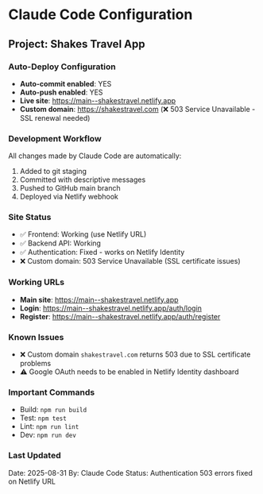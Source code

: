 # Claude Code Configuration

## Project: Shakes Travel App

### Auto-Deploy Configuration
- **Auto-commit enabled**: YES
- **Auto-push enabled**: YES
- **Live site**: https://main--shakestravel.netlify.app
- **Custom domain**: https://shakestravel.com (❌ 503 Service Unavailable - SSL renewal needed)

### Development Workflow
All changes made by Claude Code are automatically:
1. Added to git staging
2. Committed with descriptive messages
3. Pushed to GitHub main branch
4. Deployed via Netlify webhook

### Site Status
- ✅ Frontend: Working (use Netlify URL)
- ✅ Backend API: Working
- ✅ Authentication: Fixed - works on Netlify Identity
- ❌ Custom domain: 503 Service Unavailable (SSL certificate issues)

### Working URLs
- **Main site**: https://main--shakestravel.netlify.app
- **Login**: https://main--shakestravel.netlify.app/auth/login
- **Register**: https://main--shakestravel.netlify.app/auth/register

### Known Issues
- ❌ Custom domain `shakestravel.com` returns 503 due to SSL certificate problems
- ⚠️ Google OAuth needs to be enabled in Netlify Identity dashboard

### Important Commands
- Build: `npm run build`
- Test: `npm test`
- Lint: `npm run lint`
- Dev: `npm run dev`

### Last Updated
Date: 2025-08-31
By: Claude Code
Status: Authentication 503 errors fixed on Netlify URL